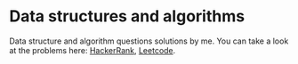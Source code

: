 # Data structures and algorithms

Data structure and algorithm questions solutions by me. 
You can take a look at the problems here: [HackerRank](https://www.hackerrank.com/), [Leetcode](https://leetcode.com/).
